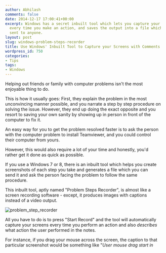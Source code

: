 ```yaml
---
author: Abhilash
comments: false
date: 2014-12-17 17:00:41+00:00
excerpt: Windows has a secret inbuilt tool which lets you capture your computer screen
  every time you make an action, and saves the output into a file which can be easily
  sent to anyone.
layout: post
slug: windows-problem-steps-recorder
title: Use Windows' Inbuilt Tool to Capture your Screens with Comments
wordpress_id: 750
categories:
- Tips
tags:
- Windows
---
```


Helping out friends or family with computer problems isn't the most enjoyable thing to do.

This is how it usually goes: First, they explain the problem in the most unconvincing manner possible, and you narrate a step by step procedure on solving the issue. However, they end up doing the exact opposite and you resort to saving your own sanity by showing up in person in front of the computer to fix it.

An easy way for you to get the problem resolved faster is to ask the person with the computer problem to install Teamviewer, and you could control their computer from yours.

However, this would also require a lot of your time and honestly, you'd rather get it done as quick as possible.

If you use a Windows 7 or 8, there is an inbuilt tool which helps you create screenshots of each step you take and generates a file which you can send it and ask the person facing the problem to follow the same procedure.

This inbuilt tool, aptly named "Problem Steps Recorder", is almost like a screen recording software - except, it produces images with captions instead of a video output.

![problem_step_recorder](http://img.techcovered.org/tc/problem_step_recorder.png)

All you have to do is to press "Start Record" and the tool will automatically capture your screens every time you perform an action and also _describes_ what action the user performed in the notes.

For instance, if you drag your mouse across the screen, the caption to that particular screenshot would be something like "_User mouse drag start in <Title of your current window>_" and "_User mouse drag end in <Title of your current window>_" along with the relevant time and date.

![problem_steps_output](http://img.techcovered.org/tc/problem_steps_output.png)

PSR doesn't record any of the keystrokes you make, but it does record any special function keys or shortcuts you make.

The output file is a zip,which contains a file with the extension .mht. You can send the zip file to your friend and all he has to do is to open the file with Internet Explorer. And this is where the limitations start.



## Limitations:



1) You cannot save these screenshots individually to another file or as a separate image file.

2) You cannot edit the mht file and make the necessary CSS/HTML code changes to change anything. You cannot even change the description of the file without breaking the whole file.

3) The mht file can only be opened in Internet Explorer. Not that I personally hate IE, but being able to choose isn't a bad thing.

4) As mentioned earlier, this works only with Windows 7 and 8.

Though this isn't exactly an all round replacement to trust VNC or Teamviewer, this does serve the purpose.
